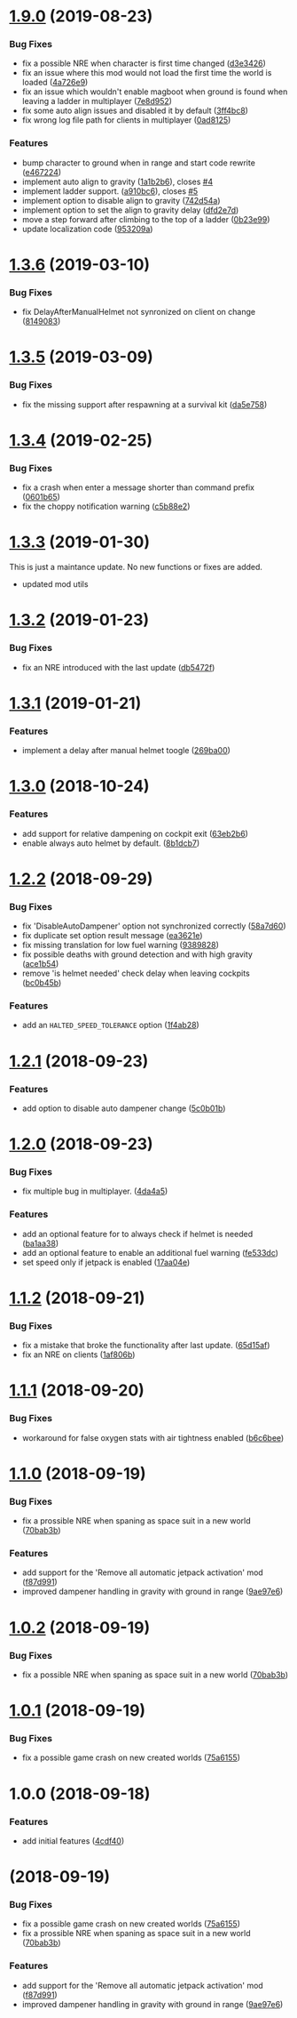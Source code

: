 # [1.9.0](https://github.com/SiskSjet/SmartSuit/compare/v1.3.6...v1.9.0) (2019-08-23)


### Bug Fixes

* fix a possible NRE when character is first time changed ([d3e3426](https://github.com/SiskSjet/SmartSuit/commit/d3e3426))
* fix an issue where this mod would not load the first time the world is loaded ([4a726e9](https://github.com/SiskSjet/SmartSuit/commit/4a726e9))
* fix an issue which wouldn't enable magboot when ground is found when leaving a ladder in multiplayer ([7e8d952](https://github.com/SiskSjet/SmartSuit/commit/7e8d952))
* fix some auto align issues and disabled it by default ([3ff4bc8](https://github.com/SiskSjet/SmartSuit/commit/3ff4bc8))
* fix wrong log file path for clients in multiplayer ([0ad8125](https://github.com/SiskSjet/SmartSuit/commit/0ad8125))


### Features

* bump character to ground when in range and start code rewrite ([e467224](https://github.com/SiskSjet/SmartSuit/commit/e467224))
* implement auto align to gravity ([1a1b2b6](https://github.com/SiskSjet/SmartSuit/commit/1a1b2b6)), closes [#4](https://github.com/SiskSjet/SmartSuit/issues/4)
* implement ladder support. ([a910bc6](https://github.com/SiskSjet/SmartSuit/commit/a910bc6)), closes [#5](https://github.com/SiskSjet/SmartSuit/issues/5)
* implement option to disable align to gravity ([742d54a](https://github.com/SiskSjet/SmartSuit/commit/742d54a))
* implement option to set the align to gravity delay ([dfd2e7d](https://github.com/SiskSjet/SmartSuit/commit/dfd2e7d))
* move a step forward after climbing to the top of a ladder ([0b23e99](https://github.com/SiskSjet/SmartSuit/commit/0b23e99))
* update localization code ([953209a](https://github.com/SiskSjet/SmartSuit/commit/953209a))



# [1.3.6](https://github.com/SiskSjet/SmartSuit/compare/v1.3.5...v1.3.6) (2019-03-10)


### Bug Fixes

* fix DelayAfterManualHelmet not synronized on client on change ([8149083](https://github.com/SiskSjet/SmartSuit/commit/8149083))



# [1.3.5](https://github.com/SiskSjet/SmartSuit/compare/v1.3.4...v1.3.5) (2019-03-09)


### Bug Fixes

* fix the missing support after respawning at a survival kit ([da5e758](https://github.com/SiskSjet/SmartSuit/commit/da5e758))



# [1.3.4](https://github.com/SiskSjet/SmartSuit/compare/v1.3.3...v1.3.4) (2019-02-25)


### Bug Fixes

* fix a crash when enter a message shorter than command prefix ([0601b65](https://github.com/SiskSjet/SmartSuit/commit/0601b65))
* fix the choppy notification warning ([c5b88e2](https://github.com/SiskSjet/SmartSuit/commit/c5b88e2))



# [1.3.3](https://github.com/SiskSjet/SmartSuit/compare/v1.3.2...v1.3.3) (2019-01-30)

This is just a maintance update. No new functions or fixes are added.

* updated mod utils



# [1.3.2](https://github.com/SiskSjet/SmartSuit/compare/v1.3.1...v1.3.2) (2019-01-23)


### Bug Fixes

* fix an NRE introduced with the last update ([db5472f](https://github.com/SiskSjet/SmartSuit/commit/db5472f))



# [1.3.1](https://github.com/SiskSjet/SmartSuit/compare/v1.3.0...v1.3.1) (2019-01-21)


### Features

* implement a delay after manual helmet toogle ([269ba00](https://github.com/SiskSjet/SmartSuit/commit/269ba00))



<a name="1.3.0"></a>
# [1.3.0](https://github.com/SiskSjet/SmartSuit/compare/v1.2.1...v1.3.0) (2018-10-24)


### Features

* add support for relative dampening on cockpit exit ([63eb2b6](https://github.com/SiskSjet/SmartSuit/commit/63eb2b6))
* enable always auto helmet by default. ([8b1dcb7](https://github.com/SiskSjet/SmartSuit/commit/8b1dcb7))



<a name="1.2.2"></a>
# [1.2.2](https://github.com/SiskSjet/SmartSuit/compare/v1.2.1...v1.2.2) (2018-09-29)


### Bug Fixes

* fix 'DisableAutoDampener' option not synchronized correctly ([58a7d60](https://github.com/SiskSjet/SmartSuit/commit/58a7d60))
* fix duplicate set option result message ([ea3621e](https://github.com/SiskSjet/SmartSuit/commit/ea3621e))
* fix missing translation for low fuel warning ([9389828](https://github.com/SiskSjet/SmartSuit/commit/9389828))
* fix possible deaths with ground detection and with high gravity ([ace1b54](https://github.com/SiskSjet/SmartSuit/commit/ace1b54))
* remove 'is helmet needed' check delay when leaving cockpits ([bc0b45b](https://github.com/SiskSjet/SmartSuit/commit/bc0b45b))


### Features

* add an `HALTED_SPEED_TOLERANCE` option ([1f4ab28](https://github.com/SiskSjet/SmartSuit/commit/1f4ab28))



<a name="1.2.1"></a>
# [1.2.1](https://github.com/SiskSjet/SmartSuit/compare/v1.1.1...v1.2.1) (2018-09-23)


### Features

* add option to disable auto dampener change ([5c0b01b](https://github.com/SiskSjet/SmartSuit/commit/5c0b01b))



<a name="1.2.0"></a>
# [1.2.0](https://github.com/SiskSjet/SmartSuit/compare/v1.1.2...v1.2.0) (2018-09-23)


### Bug Fixes

* fix multiple bug in multiplayer. ([4da4a5](https://github.com/SiskSjet/SmartSuit/commit/4da4a5))

### Features

* add an optional feature for to always check if helmet is needed ([ba1aa38](https://github.com/SiskSjet/SmartSuit/commit/ba1aa38))
* add an optional feature to enable an additional fuel warning ([fe533dc](https://github.com/SiskSjet/SmartSuit/commit/fe533dc))
* set speed only if jetpack is enabled ([17aa04e](https://github.com/SiskSjet/SmartSuit/commit/17aa04e))



<a name="1.1.2"></a>
# [1.1.2](https://github.com/SiskSjet/SmartSuit/compare/v1.1.1...v1.1.2) (2018-09-21)


### Bug Fixes

* fix a mistake that broke the functionality after last update. ([65d15af](https://github.com/SiskSjet/SmartSuit/commit/65d15af))
* fix an NRE on clients ([1af806b](https://github.com/SiskSjet/SmartSuit/commit/1af806b))



<a name="1.1.1"></a>
# [1.1.1](https://github.com/SiskSjet/SmartSuit/compare/v1.1.0...v1.1.1) (2018-09-20)


### Bug Fixes

* workaround for false oxygen stats with air tightness enabled ([b6c6bee](https://github.com/SiskSjet/SmartSuit/commit/b6c6bee))



<a name="1.1.0"></a>
# [1.1.0](https://github.com/SiskSjet/SmartSuit/compare/v1.0.2...v1.1.0) (2018-09-19)


### Bug Fixes

* fix a prossible NRE when spaning as space suit in a new world ([70bab3b](https://github.com/SiskSjet/SmartSuit/commit/70bab3b))


### Features

* add support for the 'Remove all automatic jetpack activation' mod ([f87d991](https://github.com/SiskSjet/SmartSuit/commit/f87d991))
* improved dampener handling in gravity with ground in range ([9ae97e6](https://github.com/SiskSjet/SmartSuit/commit/9ae97e6))



<a name="1.0.2"></a>
# [1.0.2](https://github.com/SiskSjet/SmartSuit/compare/v1.0.1...v1.0.2) (2018-09-19)


### Bug Fixes

* fix a possible NRE when spaning as space suit in a new world ([70bab3b](https://github.com/SiskSjet/SmartSuit/commit/70bab3b))



<a name="1.0.1"></a>
# [1.0.1](https://github.com/SiskSjet/SmartSuit/compare/v1.0.0...v1.0.1) (2018-09-19)


### Bug Fixes

* fix a possible game crash on new created worlds ([75a6155](https://github.com/SiskSjet/SmartSuit/commit/75a6155))



<a name="1.0.0"></a>
# 1.0.0 (2018-09-18)


### Features

* add initial features ([4cdf40](https://github.com/SiskSjet/SmartSuit/commit/4cdf40))



<a name=""></a>
#  (2018-09-19)


### Bug Fixes

* fix a possible game crash on new created worlds ([75a6155](https://github.com/SiskSjet/SmartSuit/commit/75a6155))
* fix a prossible NRE when spaning as space suit in a new world ([70bab3b](https://github.com/SiskSjet/SmartSuit/commit/70bab3b))


### Features

* add support for the 'Remove all automatic jetpack activation' mod ([f87d991](https://github.com/SiskSjet/SmartSuit/commit/f87d991))
* improved dampener handling in gravity with ground in range ([9ae97e6](https://github.com/SiskSjet/SmartSuit/commit/9ae97e6))



